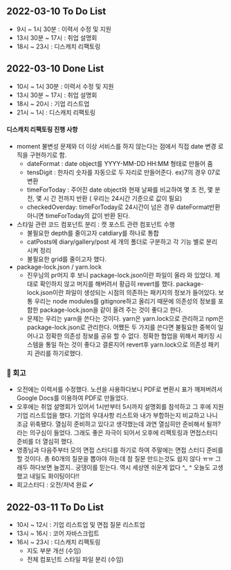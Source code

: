 ## 2022-03-10 To Do List

- 9시 ~ 1시 30분 : 이력서 수정 및 지원
- 13시 30분 ~ 17시 : 취업 설명회
- 18시 ~ 23시 : 디스캐치 리팩토링

## 2022-03-10 Done List

- 10시 ~ 1시 30분 : 이력서 수정 및 지원
- 13시 30분 ~ 17시 : 취업 설명회
- 18시 ~ 20시 : 기업 리스트업
- 21시 ~ 1시 : 디스캐치 리팩토링

#### 디스캐치 리팩토링 진행 사항

- moment 불변성 문제와 더 이상 서비스를 하지 않는다는 점에서 직접 date 변경 로직을 구현하기로 함.
  - dateFormat : date object를 YYYY-MM-DD HH:MM 형태로 만들어 줌
  - tensDigit : 한자리 숫자를 자동으로 두 자리로 만들어준다.
    ex)7의 경우 07로 변환
  - timeForToday : 주어진 date object와 현재 날짜를 비교하여 몇 초 전, 몇 분 전, 몇 시 간 전까지 반환 ( 우리는 24시간 기준으로 값이 필요)
  - checkedOverday: timeForToday로 24시간이 넘은 경우 dateFormat반환 아니면 timeForToday의 값이 반환 된다.
- 스타일 관련 코드 컴포넌트 분리 : 캣 포스트 관련 컴포넌트 수행
  - 불필요한 depth를 줄이고자 catdiary를 하나로 통합
  - catPosts에 diary/gallery/post 세 개의 폴더로 구분하고 각 기능 별로 분리 시켜 정리
  - 불필요한 grid를 줄이고자 했다.
- package-lock.json / yarn.lock
  - 진우님의 pr머지 후 보니 package-lock.json이란 파일이 올라 와 있었다. 제대로 확인하지 않고 머지를 해버려서 황급히 revert를 했다. package-lock.json이란 파일이 생성되는 시점의 의존하는 패키지의 정보가 들어있다. 보통 우리는 node modules를 gitignore하고 올리기 때문에 의존성의 정보를 포함한 package-lock.json을 같이 올려 주는 것이 좋다고 한다.
  - 문제는 우리는 yarn을 쓴다는 것이다. yarn은 yarn.lock으로 관리하고 npm은 package-lock.json로 관리한다. 어쨌든 두 가지를 쓴다면 불필요한 중복이 일어나고 정확한 의존성 정보를 공유 할 수 없다. 정확한 협업을 위해서 패키징 시스템을 통일 하는 것이 좋다고 결론지어 revert후 yarn.lock으로 의존성 패키지 관리를 하기로했다.

### 🌱 회고

- 오전에는 이력서를 수정했다. 노션을 사용하다보니 PDF로 변환시 표가 깨져버려서 Google Docs를 이용하여 PDF로 만들었다.
- 오후에는 취업 설명회가 있어서 1시반부터 5시까지 설명회를 참석하고 그 후에 지원 기업 리스트업을 했다. 기업의 우대사항 리스트와 내가 부합하는지 비교하고 나니 조금 위축됐다. 열심히 준비하고 있다고 생각했는데 과연 열심히만 준비해서 될까? 라는 의구심이 들었다. 그래도 좋은 자극이 되어서 오후에 리팩토링과 면접스터디 준비를 더 열심히 했다.
- 영종님과 다음주부터 모의 면접 스터디를 하기로 하여 주말에는 면접 스터디 준비를 할 것이다. 총 60개의 질문을 뽑아야 하는데 참 질문 만드는것도 쉽지 않다 ㅠㅠ 그래두 하다보면 늘겠지.. 궁댕이를 믿는다. 역시 세상엔 쉬운게 없다 ^\_ ^ 오늘도 고생했고 내일도 화이팅이다!!
- 회고스터디 : 오전/저녁 완료 ✔

## 2022-03-11 To Do List

- 10시 ~ 12시 : 기업 리스트업 및 면접 질문 리스트업
- 13시 ~ 16시 : 코어 자바스크립트
- 16시 ~ 23시 : 디스캐치 리팩토링
  - 지도 부분 개선 (수임)
  - 전체 컴포넌트 스타일 파일 분리 (수임)
